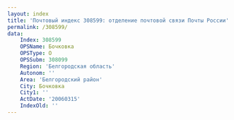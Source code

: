 ```yaml
---
layout: index
title: 'Почтовый индекс 308599: отделение почтовой связи Почты России'
permalink: /308599/
data:
    Index: 308599
    OPSName: Бочковка
    OPSType: О
    OPSSubm: 308099
    Region: 'Белгородская область'
    Autonom: ''
    Area: 'Белгородский район'
    City: Бочковка
    City1: ''
    ActDate: '20060315'
    IndexOld: ''
---
```

